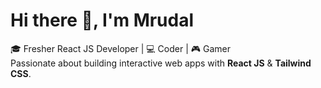 # Hi there 👋, I'm Mrudal

🎓 Fresher React JS Developer | 💻 Coder | 🎮 Gamer  
Passionate about building interactive web apps with **React JS** & **Tailwind CSS**.
